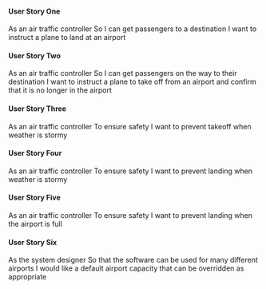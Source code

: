 
#### User Story One
As an air traffic controller
So I can get passengers to a destination
I want to instruct a plane to land at an airport

#### User Story Two
As an air traffic controller
So I can get passengers on the way to their destination
I want to instruct a plane to take off from an airport and confirm that it is no longer in the airport

#### User Story Three
As an air traffic controller
To ensure safety
I want to prevent takeoff when weather is stormy

#### User Story Four
As an air traffic controller
To ensure safety
I want to prevent landing when weather is stormy

#### User Story Five
As an air traffic controller
To ensure safety
I want to prevent landing when the airport is full

#### User Story Six
As the system designer
So that the software can be used for many different airports
I would like a default airport capacity that can be overridden as appropriate
